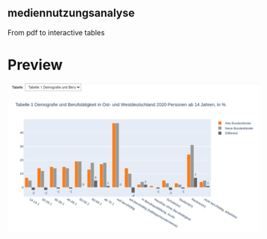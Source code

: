 ## mediennutzungsanalyse
From pdf to interactive tables

# Preview
![](https://raw.githubusercontent.com/ambader/mediennutzungsanalyse/main/images/medien_nutz.gif)
